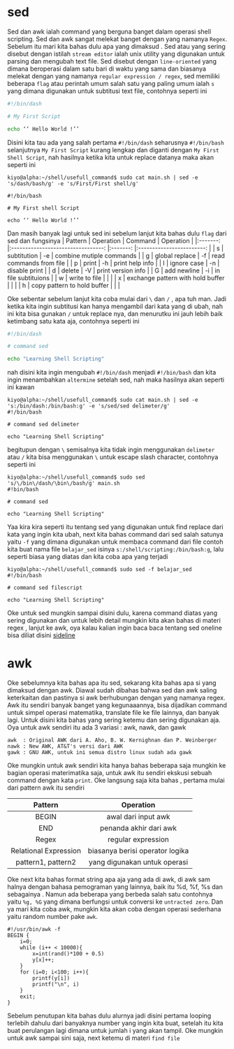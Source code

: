 # sed
Sed dan awk ialah command yang berguna banget dalam operasi shell scripting. Sed dan awk sangat melekat banget dengan yang namanya `Regex`. Sebelum itu mari kita bahas dulu apa yang dimaksud . Sed atau yang sering disebut dengan istilah `stream editor` ialah unix utility yang digunakan untuk parsing dan mengubah text file. Sed disebut dengan `line-oriented` yang dimana beroperasi dalam satu bari di waktu yang sama dan biasanya melekat dengan yang namanya `regular expression / regex`, sed memiliki beberapa `flag` atau perintah umum salah satu yang paling umum ialah `s` yang dimana digunakan untuk subtitusi text file, contohnya seperti ini

```bash
#!/bin/dash

# My First Script

echo ‘‘ Hello World !’’
```

Disini kita tau ada yang salah pertama `#!/bin/dash` seharusnya `#!/bin/bash` selanjutnya `My First Script` kurang lengkap dan diganti dengan `My First Shell Script`, nah hasilnya ketika kita untuk replace datanya maka akan seperti ini 

```console
kiyo@alpha:~/shell/usefull_command$ sudo cat main.sh | sed -e 's/dash/bash/g' -e 's/First/First shell/g'

#!/bin/bash

# My First shell Script

echo ‘‘ Hello World !’’
```

Dan masih banyak lagi untuk sed ini sebelum lanjut kita bahas dulu `flag` dari sed dan fungsinya
| Pattern 	|             Operation             	| Command 	|         Operation        	|
|:-------:	|:---------------------------------:	|:-------:	|:------------------------:	|
|    s    	|            subtitution            	|    -e   	| combine mutiple commands 	|
|    g    	|           global replace          	|    -f   	|  read commands from file 	|
|    p    	|               print               	|    -h   	|      print help info     	|
|    I    	|            ignore case            	|    -n   	|       disable print      	|
|    d    	|               delete              	|    -V   	|    print version info    	|
|    G    	|            add newline            	|    -i   	|    in file subtituions   	|
|    w    	|           write to file           	|         	|                          	|
|    x    	| exchange pattern with hold buffer 	|         	|                          	|
|    h    	|    copy pattern to hold buffer    	|         	|                          	|

Oke sebentar sebelum lanjut kita coba mulai dari `\` dan `/` , apa tuh man. Jadi ketika kita ingin subtitusi kan hanya mengambil dari kata yang di ubah, nah ini kita bisa gunakan `/` untuk replace nya, dan menurutku ini jauh lebih baik ketimbang satu kata aja, contohnya seperti ini 

```bash
#!/bin/dash

# command sed

echo "Learning Shell Scripting"
```

nah disini kita ingin mengubah `#!/bin/dash` menjadi `#!/bin/bash` dan kita ingin menambahkan `altermine` setelah sed, nah maka hasilnya akan seperti ini kawan

```console
kiyo@alpha:~/shell/usefull_command$ sudo cat main.sh | sed -e 's:/bin/dash:/bin/bash:g' -e 's/sed/sed delimeter/g'
#!/bin/bash

# command sed delimeter

echo "Learning Shell Scripting"
```

begitupun dengan `\` semisalnya kita tidak ingin menggunakan `delimeter` atau `/` kita bisa menggunakan `\` untuk escape slash character, contohnya seperti ini

```console
kiyo@alpha:~/shell/usefull_command$ sudo sed 's/\/bin\/dash/\bin\/bash/g' main.sh
#!bin/bash

# command sed

echo "Learning Shell Scripting"
```

Yaa kira kira seperti itu tentang sed yang digunakan untuk find replace dari kata yang ingin kita ubah, next kita bahas command dari sed salah satunya yaitu `-f` yang dimana digunakan untuk membaca command dari file contoh kita buat nama file `belajar_sed` isinya `s:/shell/scripting:/bin/bash:g`, lalu seperti biasa yang diatas dan kita coba apa yang terjadi 

```console
kiyo@alpha:~/shell/usefull_command$ sudo sed -f belajar_sed
#!/bin/bash

# command sed filescript

echo "Learning Shell Scripting"
```
Oke untuk sed mungkin sampai disini dulu, karena command diatas yang sering digunakan dan untuk lebih detail mungkin kita akan bahas di materi regex , lanjut ke awk, oya kalau kalian ingin baca baca tentang sed oneline bisa diliat disini [sideline](http://sed.sourceforge.net/sed1line.txt)

# awk
Oke sebelumnya kita bahas apa itu sed, sekarang kita bahas apa si yang dimaksud dengan awk. Diawal sudah dibahas bahwa sed dan awk saling keterkaitan dan pastinya si awk berhubungan dengan yang namanya regex. Awk itu sendiri banyak banget yang kegunaaannya, bisa dijadikan command untuk simpel operasi matematika, translate file ke file lainnya, dan banyak lagi. Untuk disini kita bahas yang sering ketemu dan sering digunakan aja. Oya untuk awk sendiri itu ada 3 variasi : awk, nawk, dan gawk

```
awk  : Original AWK dari A. Aho, B. W. Kernighnan dan P. Weinberger
nawk : New AWK, AT&T's versi dari AWK
gawk : GNU AWK, untuk ini semua distro linux sudah ada gawk
```

Oke mungkin untuk awk sendiri kita hanya bahas beberapa saja mungkin ke bagian operasi materimatika saja, untuk awk itu sendiri ekskusi sebuah command dengan kata `print`. Oke langsung saja kita bahas , pertama mulai dari pattern awk itu sendiri

|        Pattern        	|              Operation              	|
|:---------------------:	|:-----------------------------------:	|
|         BEGIN         	|         awal dari input awk         	|
|          END          	|        penanda akhir dari awk       	|
|         Regex         	|          regular expression         	|
| Relational Expression 	|   biasanya berisi operator logika   	|
|   pattern1, pattern2  	|     yang digunakan untuk operasi    	|

Oke next kita bahas format string apa aja yang ada di awk, di awk sam halnya dengan bahasa pemograman yang lainnya, baik itu %d, %f, %s dan sebagainya . Namun ada beberapa yang berbeda salah satu contohnya yaitu `%g, %G` yang dimana berfungsi untuk conversi ke `untracted zero`. Dan ya mari kita coba awk, mungkin kita akan coba dengan operasi sederhana yaitu random number pake `awk`. 

```aw
#!/usr/bin/awk -f
BEGIN {
    i=0;
    while (i++ < 10000){
        x=int(rand()*100 + 0.5)
        y[x]++;
    }
    for (i=0; i<100; i++){
        printf(y[i])
        printf("\n", i)
    }
    exit;
}
```

Sebelum penutupan kita bahas dulu alurnya jadi disini pertama looping terlebih dahulu dari banyaknya number yang ingin kita buat, setelah itu kita buat perulangan lagi dimana untuk jumlah i yang akan tampil. Oke mungkin untuk awk sampai sini saja, next ketemu di materi `find file`





